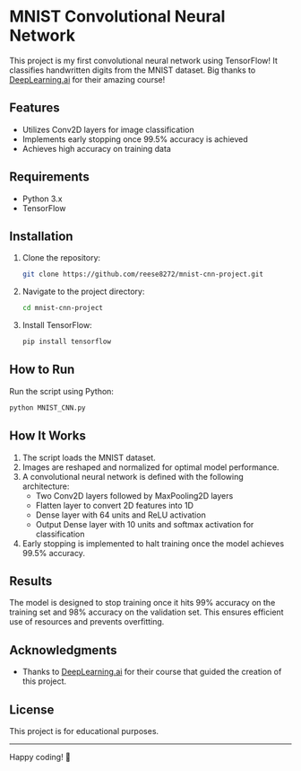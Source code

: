 # MNIST Convolutional Neural Network

This project is my first convolutional neural network using TensorFlow! It classifies handwritten digits from the MNIST dataset. Big thanks to [DeepLearning.ai](https://www.coursera.org/learn/introduction-tensorflow) for their amazing course!

## Features
- Utilizes Conv2D layers for image classification
- Implements early stopping once 99.5% accuracy is achieved
- Achieves high accuracy on training data

## Requirements
- Python 3.x
- TensorFlow

## Installation
1. Clone the repository:
   ```bash
   git clone https://github.com/reese8272/mnist-cnn-project.git
   ```
2. Navigate to the project directory:
   ```bash
   cd mnist-cnn-project
   ```
3. Install TensorFlow:
   ```bash
   pip install tensorflow
   ```

## How to Run
Run the script using Python:
```bash
python MNIST_CNN.py
```

## How It Works
1. The script loads the MNIST dataset.
2. Images are reshaped and normalized for optimal model performance.
3. A convolutional neural network is defined with the following architecture:
   - Two Conv2D layers followed by MaxPooling2D layers
   - Flatten layer to convert 2D features into 1D
   - Dense layer with 64 units and ReLU activation
   - Output Dense layer with 10 units and softmax activation for classification
4. Early stopping is implemented to halt training once the model achieves 99.5% accuracy.

## Results
The model is designed to stop training once it hits 99% accuracy on the training set and 98% accuracy on the validation set. This ensures efficient use of resources and prevents overfitting.

## Acknowledgments
- Thanks to [DeepLearning.ai](https://www.coursera.org/learn/introduction-tensorflow) for their course that guided the creation of this project.

## License
This project is for educational purposes.

---
Happy coding! 🚀

